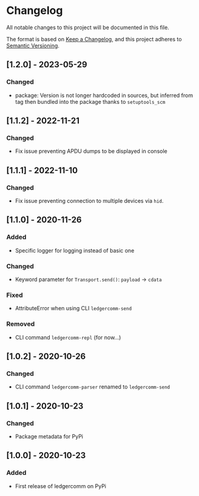 # Changelog

All notable changes to this project will be documented in this file.

The format is based on [Keep a Changelog](https://keepachangelog.com/en/1.0.0/),
and this project adheres to [Semantic Versioning](https://semver.org/spec/v2.0.0.html).

## [1.2.0] - 2023-05-29

### Changed
- package: Version is not longer hardcoded in sources, but inferred from tag then bundled into the
           package thanks to `setuptools_scm`

## [1.1.2] - 2022-11-21

### Changed

- Fix issue preventing APDU dumps to be displayed in console

## [1.1.1] - 2022-11-10

### Changed

- Fix issue preventing connection to multiple devices via `hid`.

## [1.1.0] - 2020-11-26

### Added

- Specific logger for logging instead of basic one

### Changed

- Keyword parameter for `Transport.send()`: `payload` -> `cdata`

### Fixed

- AttributeError when using CLI `ledgercomm-send`

### Removed

- CLI command `ledgercomm-repl` (for now...)

## [1.0.2] - 2020-10-26

### Changed

- CLI command `ledgercomm-parser` renamed to `ledgercomm-send`

## [1.0.1] - 2020-10-23

### Changed

- Package metadata for PyPi


## [1.0.0] - 2020-10-23

### Added

- First release of ledgercomm on PyPi
